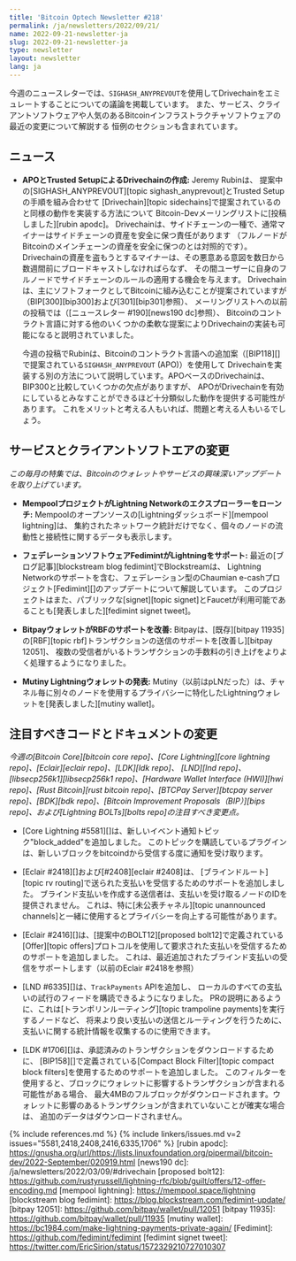 ```yaml
---
title: 'Bitcoin Optech Newsletter #218'
permalink: /ja/newsletters/2022/09/21/
name: 2022-09-21-newsletter-ja
slug: 2022-09-21-newsletter-ja
type: newsletter
layout: newsletter
lang: ja
---
```

今週のニュースレターでは、`SIGHASH_ANYPREVOUT`を使用してDrivechainをエミュレートすることについての議論を掲載しています。
また、サービス、クライアントソフトウェアや人気のあるBitcoinインフラストラクチャソフトウェアの最近の変更について解説する
恒例のセクションも含まれています。

## ニュース

- **APOとTrusted SetupによるDrivechainの作成:** Jeremy Rubinは、
  提案中の[SIGHASH_ANYPREVOUT][topic sighash_anyprevout]とTrusted Setupの手順を組み合わせて
  [Drivechain][topic sidechains]で提案されているのと同様の動作を実装する方法について
  Bitcoin-Devメーリングリストに[投稿しました][rubin apodc]。
  Drivechainは、サイドチェーンの一種で、通常マイナーはサイドチェーンの資産を安全に保つ責任があります
  （フルノードがBitcoinのメインチェーンの資産を安全に保つのとは対照的です）。
  Drivechainの資産を盗もうとするマイナーは、その悪意ある意図を数日から数週間前にブロードキャストしなければらなず、
  その間ユーザーに自身のフルノードでサイドチェーンのルールの適用する機会を与えます。
  Drivechainは、主にソフトフォークとしてBitcoinに組み込むことが提案されていますが（BIP[300][bip300]および[301][bip301]参照）、
  メーリングリストへの以前の投稿では（[ニュースレター #190][news190 dc]参照）、
  Bitcoinのコントラクト言語に対する他のいくつかの柔軟な提案によりDrivechainの実装も可能になると説明されていました。

  今週の投稿でRubinは、Bitcoinのコントラクト言語への追加案（[BIP118][]で提案されている`SIGHASH_ANYPREVOUT` (APO)）を使用して
  Drivechainを実装する別の方法について説明しています。APOベースのDrivechainは、BIP300と比較していくつかの欠点がありますが、
  APOがDrivechainを有効にしているとみなすことができるほど十分類似した動作を提供する可能性があります。
  これをメリットと考える人もいれば、問題と考える人もいるでしょう。

## サービスとクライアントソフトエアの変更

*この毎月の特集では、Bitcoinのウォレットやサービスの興味深いアップデートを取り上げています。*

- **MempoolプロジェクトがLightning Networkのエクスプローラーをローンチ:**
  Mempoolのオープンソースの[Lightningダッシュボード][mempool lightning]は、
  集約されたネットワーク統計だけでなく、個々のノードの流動性と接続性に関するデータも表示します。

- **フェデレーションソフトウェアFedimintがLightningをサポート:**
  最近の[ブログ記事][blockstream blog fedimint]でBlockstreamは、
  Lightning Networkのサポートを含む、フェデレーション型のChaumian e-cashプロジェクト[Fedimint][]のアップデートについて解説しています。
  このプロジェクトはまた、パブリックな[signet][topic signet]とFaucetが利用可能であることも[発表しました][fedimint signet tweet]。

- **BitpayウォレットがRBFのサポートを改善:**
  Bitpayは、[既存][bitpay 11935]の[RBF][topic rbf]トランザクションの送信のサポートを[改善し][bitpay 12051]、
  複数の受信者がいるトランザクションの手数料の引き上げをよりよく処理するようになりました。

- **Mutiny Lightningウォレットの発表:**
  Mutiny（以前はpLNだった）は、チャネル毎に別々のノードを使用するプライバシーに特化したLightningウォレットを[発表しました][mutiny wallet]。

## 注目すべきコードとドキュメントの変更

*今週の[Bitcoin Core][bitcoin core repo]、[Core
Lightning][core lightning repo]、[Eclair][eclair repo]、[LDK][ldk repo]、
[LND][lnd repo]、[libsecp256k1][libsecp256k1 repo]、[Hardware Wallet
Interface (HWI)][hwi repo]、[Rust Bitcoin][rust bitcoin repo]、[BTCPay
Server][btcpay server repo]、[BDK][bdk repo]、[Bitcoin Improvement
Proposals（BIP）][bips repo]、および[Lightning BOLTs][bolts repo]の注目すべき変更点。*

- [Core Lightning #5581][]は、新しいイベント通知トピック"block_added"を追加しました。
  このトピックを購読しているプラグインは、新しいブロックをbitcoindから受信する度に通知を受け取ります。

- [Eclair #2418][]および[#2408][eclair #2408]は、
  [ブラインドルート][topic rv routing]で送られた支払いを受信するためのサポートを追加しました。
  ブラインド支払いを作成する送信者は、支払いを受け取るノードのIDを提供されません。
  これは、特に[未公表チャネル][topic unannounced channels]と一緒に使用するとプライバシーを向上する可能性があります。

- [Eclair #2416][]は、[提案中のBOLT12][proposed bolt12]で定義されている
  [Offer][topic offers]プロトコルを使用して要求された支払いを受信するためのサポートを追加しました。
  これは、最近追加されたブラインド支払いの受信をサポートします（以前のEclair #2418を参照）

- [LND #6335][]は、`TrackPayments` APIを追加し、
  ローカルのすべての支払いの試行のフィードを購読できるようになりました。
  PRの説明にあるように、これは[トランポリンルーティング][topic trampoline payments]を実行するノードなど、
  将来より良い支払いの送信とルーティングを行うために、支払いに関する統計情報を収集するのに使用できます。

- [LDK #1706][]は、承認済みのトランザクションをダウンロードするために、
  [BIP158][]で定義されている[Compact Block Filter][topic compact block filters]を使用するためのサポートを追加しました。
  このフィルターを使用すると、ブロックにウォレットに影響するトランザクションが含まれる可能性がある場合、
  最大4MBのフルブロックがダウンロードされます。ウォレットに影響のあるトランザクションが含まれていないことが確実な場合は、
  追加のデータはダウンロードされません。

{% include references.md %}
{% include linkers/issues.md v=2 issues="5581,2418,2408,2416,6335,1706" %}
[rubin apodc]: https://gnusha.org/url/https://lists.linuxfoundation.org/pipermail/bitcoin-dev/2022-September/020919.html
[news190 dc]: /ja/newsletters/2022/03/09/#drivechain
[proposed bolt12]: https://github.com/rustyrussell/lightning-rfc/blob/guilt/offers/12-offer-encoding.md
[mempool lightning]: https://mempool.space/lightning
[blockstream blog fedimint]: https://blog.blockstream.com/fedimint-update/
[bitpay 12051]: https://github.com/bitpay/wallet/pull/12051
[bitpay 11935]: https://github.com/bitpay/wallet/pull/11935
[mutiny wallet]: https://bc1984.com/make-lightning-payments-private-again/
[Fedimint]: https://github.com/fedimint/fedimint
[fedimint signet tweet]: https://twitter.com/EricSirion/status/1572329210727010307
